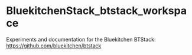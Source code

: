# BluekitchenStack_btstack_workspace
Experiments and documentation for the Bluekitchen BTStack: https://github.com/bluekitchen/btstack
